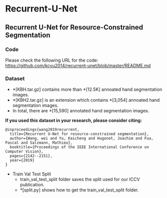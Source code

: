 # Recurrent-U-Net
## Recurrent U-Net for Resource-Constrained Segmentation

### Code
Please check the following URL for the code:
https://github.com/kcyu2014/recurrent-unet/blob/master/README.md

### Dataset
- *[KBH.tar.gz] contains more than *[12.5K] annoated hand segmentation images.
- *[KBH2.tar.gz] is an extension which contains *[3,054] annoated hand segmentation images.
- In total, there are *[15,590] annotated hand segmentation images.

**If you used this dataset in your research, please consider citing:**

```
@inproceedings{wang2019recurrent,
  title={Recurrent U-Net for resource-constrained segmentation},
  author={Wang, wei and Yu, Kaicheng and Hugonot, Joachim and Fua, Pascal and Salzmann, Mathieu},
  booktitle={Proceedings of the IEEE International Conference on Computer Vision},
  pages={2142--2151},
  year={2019}
}
```

- Train Val Test Split
  - train_val_test_split folder saves the split used for our ICCV publication.
  - *[split.py] shows how to get the train_val_test_split folder.
